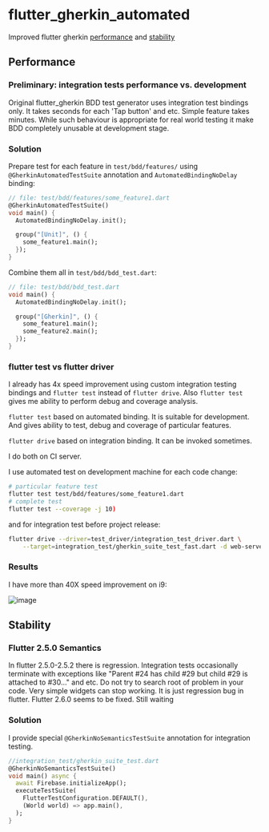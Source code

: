 # flutter_gherkin_automated
Improved flutter gherkin [performance](#performance) and [stability](#stability)

## Performance

### Preliminary: integration tests performance vs. development
Original flutter_gherkin BDD test generator uses integration test bindings only.
It takes seconds for each 'Tap button' and etc. Simple feature takes minutes.
While such behaviour is appropriate for real world testing it make BDD completely unusable at development stage.

### Solution
Prepare test for each feature in `test/bdd/features/` using `@GherkinAutomatedTestSuite` annotation and `AutomatedBindingNoDelay` binding:
```dart
// file: test/bdd/features/some_feature1.dart
@GherkinAutomatedTestSuite()
void main() {
  AutomatedBindingNoDelay.init();

  group("[Unit]", () {
    some_feature1.main();
  });
}
```
    
Combine them all in `test/bdd/bdd_test.dart`:
```dart
// file: test/bdd/bdd_test.dart
void main() {
  AutomatedBindingNoDelay.init();

  group("[Gherkin]", () {
    some_feature1.main();
    some_feature2.main();
  });
}
```
### flutter test vs flutter driver
I already has 4x speed improvement using custom integration testing bindings and `flutter test` instead of `flutter drive`.
Also `flutter test` gives me ability to perform debug and coverage analysis.

`flutter test` based on automated binding. It is suitable for development. And gives ability to test, debug and coverage of particular features.

`flutter drive` based on integration binding. It can be invoked sometimes.

I do both on CI server.

I use automated test on development machine for each code change:

```sh
# particular feature test
flutter test test/bdd/features/some_feature1.dart
# complete test
flutter test --coverage -j 10)
```
    
and for integration test before project release:

```sh
flutter drive --driver=test_driver/integration_test_driver.dart \
    --target=integration_test/gherkin_suite_test_fast.dart -d web-server
```
    
### Results
I have more than 40X speed improvement on i9:

![image](https://user-images.githubusercontent.com/8981380/136713968-ee3a2dee-e03c-42e2-b6cb-d1b0da6ede2d.png)

## Stability

### Flutter 2.5.0 Semantics
In flutter 2.5.0-2.5.2 there is regression.
Integration tests occasionally terminate with exceptions like "Parent #24 has child #29 but child #29 is attached to #30..." and etc.
Do not try to search root of problem in your code. Very simple widgets can stop working. It is just regression bug in flutter.
Flutter 2.6.0 seems to be fixed. Still waiting

### Solution
I provide special `@GherkinNoSemanticsTestSuite` annotation for integration testing.

```dart
//integration_test/gherkin_suite_test.dart
@GherkinNoSemanticsTestSuite()
void main() async {
  await Firebase.initializeApp();
  executeTestSuite(
    FlutterTestConfiguration.DEFAULT(),
    (World world) => app.main(),
  );
}
```
